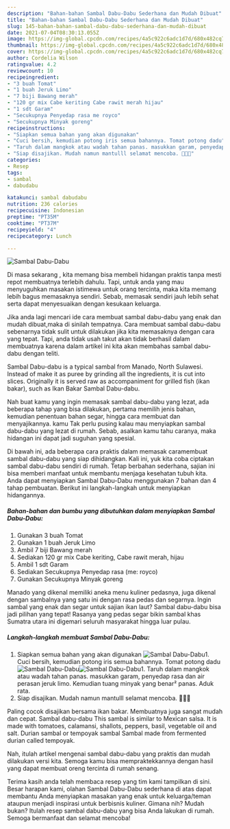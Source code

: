```yaml
---
description: "Bahan-bahan Sambal Dabu-Dabu Sederhana dan Mudah Dibuat"
title: "Bahan-bahan Sambal Dabu-Dabu Sederhana dan Mudah Dibuat"
slug: 145-bahan-bahan-sambal-dabu-dabu-sederhana-dan-mudah-dibuat
date: 2021-07-04T08:30:13.055Z
image: https://img-global.cpcdn.com/recipes/4a5c922c6adc1d7d/680x482cq70/sambal-dabu-dabu-foto-resep-utama.jpg
thumbnail: https://img-global.cpcdn.com/recipes/4a5c922c6adc1d7d/680x482cq70/sambal-dabu-dabu-foto-resep-utama.jpg
cover: https://img-global.cpcdn.com/recipes/4a5c922c6adc1d7d/680x482cq70/sambal-dabu-dabu-foto-resep-utama.jpg
author: Cordelia Wilson
ratingvalue: 4.2
reviewcount: 10
recipeingredient:
- "3 buah Tomat"
- "1 buah Jeruk Limo"
- "7 biji Bawang merah"
- "120 gr mix Cabe keriting Cabe rawit merah hijau"
- "1 sdt Garam"
- "Secukupnya Penyedap rasa me royco"
- "Secukupnya Minyak goreng"
recipeinstructions:
- "Siapkan semua bahan yang akan digunakan"
- "Cuci bersih, kemudian potong iris semua bahannya. Tomat potong dadu"
- "Taruh dalam mangkok atau wadah tahan panas. masukkan garam, penyedap rasa dan air perasan jeruk limo. Kemudian tuang minyak yang benar² panas. Aduk rata."
- "Siap disajikan. Mudah namun mantulll selamat mencoba. 🤩🤩🤩"
categories:
- Resep
tags:
- sambal
- dabudabu

katakunci: sambal dabudabu 
nutrition: 236 calories
recipecuisine: Indonesian
preptime: "PT35M"
cooktime: "PT37M"
recipeyield: "4"
recipecategory: Lunch

---
```



![Sambal Dabu-Dabu](https://img-global.cpcdn.com/recipes/4a5c922c6adc1d7d/680x482cq70/sambal-dabu-dabu-foto-resep-utama.jpg)

Di masa  sekarang , kita memang bisa membeli hidangan praktis tanpa mesti repot membuatnya terlebih dahulu. Tapi, untuk anda yang mau menyuguhkan masakan istimewa untuk orang tercinta, maka kita memang lebih bagus memasaknya sendiri. Sebab, memasak sendiri jauh lebih sehat serta dapat menyesuaikan dengan kesukaan keluarga.

Jika anda lagi mencari ide cara membuat sambal dabu-dabu yang enak dan mudah dibuat,maka di sinilah tempatnya. Cara membuat sambal dabu-dabu  sebenarnya tidak sulit untuk dilakukan jika kita memasaknya dengan cara yang tepat. Tapi, anda tidak usah takut akan tidak berhasil dalam membuatnya 
karena dalam artikel ini kita akan membahas sambal dabu-dabu dengan teliti.  

Sambal Dabu-dabu is a typical sambal from Manado, North Sulawesi. Instead of make it as puree by grinding all the ingredients, it is cut into slices. Originally it is served raw as accompaniment for grilled fish (ikan bakar), such as Ikan Bakar Sambal Dabu-dabu.

Nah buat kamu yang ingin memasak sambal dabu-dabu yang lezat, ada beberapa tahap yang bisa dilakukan, pertama memilih jenis bahan, kemudian penentuan bahan segar, hingga cara membuat dan menyajikannya. kamu Tak perlu pusing kalau mau menyiapkan sambal dabu-dabu yang lezat di rumah. Sebab, asalkan kamu  tahu caranya, maka hidangan ini dapat jadi suguhan yang spesial.

Di bawah ini, ada beberapa cara praktis  dalam memasak caramembuat sambal dabu-dabu yang siap dihidangkan. Kali ini, yuk kita coba ciptakan sambal dabu-dabu sendiri di rumah. Tetap berbahan sederhana, sajian ini bisa memberi manfaat untuk membantu menjaga kesehatan tubuh kita. Anda dapat menyiapkan Sambal Dabu-Dabu menggunakan 7 bahan dan 4 tahap pembuatan. Berikut ini langkah-langkah untuk menyiapkan hidangannya.

<!--inarticleads1-->

##### Bahan-bahan dan bumbu yang dibutuhkan dalam menyiapkan Sambal Dabu-Dabu:

1. Gunakan 3 buah Tomat
1. Gunakan 1 buah Jeruk Limo
1. Ambil 7 biji Bawang merah
1. Sediakan 120 gr mix Cabe keriting, Cabe rawit merah, hijau
1. Ambil 1 sdt Garam
1. Sediakan Secukupnya Penyedap rasa (me: royco)
1. Gunakan Secukupnya Minyak goreng


Manado yang dikenal memiliki aneka menu kuliner pedasnya, juga dikenal dengan sambalnya yang satu ini dengan rasa pedas dan segarnya. Ingin sambal yang enak dan segar untuk sajian ikan laut? Sambal dabu-dabu bisa jadi pilihan yang tepat! Rasanya yang pedas segar bikin sambal khas Sumatra utara ini digemari seluruh masyarakat hingga luar pulau. 

<!--inarticleads2-->

##### Langkah-langkah membuat Sambal Dabu-Dabu:

1. Siapkan semua bahan yang akan digunakan
<img src="https://img-global.cpcdn.com/steps/790a571455e3c066/160x128cq70/sambal-dabu-dabu-langkah-memasak-1-foto.jpg" alt="Sambal Dabu-Dabu">1. Cuci bersih, kemudian potong iris semua bahannya. Tomat potong dadu
<img src="https://img-global.cpcdn.com/steps/bd22ee83a514314d/160x128cq70/sambal-dabu-dabu-langkah-memasak-2-foto.jpg" alt="Sambal Dabu-Dabu"><img src="https://img-global.cpcdn.com/steps/1fa6b3df993dfd67/160x128cq70/sambal-dabu-dabu-langkah-memasak-2-foto.jpg" alt="Sambal Dabu-Dabu">1. Taruh dalam mangkok atau wadah tahan panas. masukkan garam, penyedap rasa dan air perasan jeruk limo. Kemudian tuang minyak yang benar² panas. Aduk rata.
1. Siap disajikan. Mudah namun mantulll selamat mencoba. 🤩🤩🤩


Paling cocok disajikan bersama ikan bakar. Membuatnya juga sangat mudah dan cepat. Sambal dabu-dabu This sambal is similar to Mexican salsa. It is made with tomatoes, calamansi, shallots, peppers, basil, vegetable oil and salt. Durian sambal or tempoyak sambal Sambal made from fermented durian called tempoyak. 

Nah, itulah artikel mengenai  sambal dabu-dabu  yang praktis dan mudah dilakukan versi kita. Semoga kamu bisa mempraktekkannya dengan hasil yang dapat membuat oreng tercinta di rumah senang. 

Terima kasih anda telah membaca resep yang tim kami tampilkan di sini. Besar harapan kami, olahan  Sambal Dabu-Dabu sederhana di atas dapat membantu Anda menyiapkan masakan yang enak untuk keluarga/teman ataupun menjadi inspirasi untuk berbisnis kuliner. Gimana nih? Mudah bukan? Itulah resep sambal dabu-dabu yang bisa Anda lakukan di rumah. Semoga bermanfaat dan selamat mencoba!

